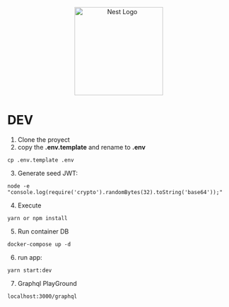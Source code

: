 <p align="center">
  <a href="http://nestjs.com/" target="blank"><img src="https://nestjs.com/img/logo-small.svg" width="200" alt="Nest Logo" /></a>
</p>

# DEV

1. Clone the proyect
2. copy the __.env.template__ and rename to __.env__
```
cp .env.template .env
```

3. Generate seed JWT:
```
node -e "console.log(require('crypto').randomBytes(32).toString('base64'));"
```

4. Execute
```
yarn or npm install
```

5. Run container DB
```
docker-compose up -d
```

6. run app:
```
yarn start:dev
```

7. Graphql PlayGround
```
localhost:3000/graphql
```